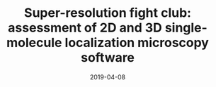 ---
title: "Super-resolution fight club: assessment of 2D and 3D single-molecule localization microscopy software"
collection: publications
permalink: /publication/2019-super-sage
date: 2019-04-08
venue: 'Nature methods'
paperurl: 'https://www.nature.com/articles/s41592-019-0364-4'
citation: 'Sage, D., Pham, T. A., Babcock, H., Lukes, T., Pengo, T., Chao, J., ... & Holden, S. (2019). Super-resolution fight club: assessment of 2D and 3D single-molecule localization microscopy software. Nature methods, 16(5), 387-395.'
---